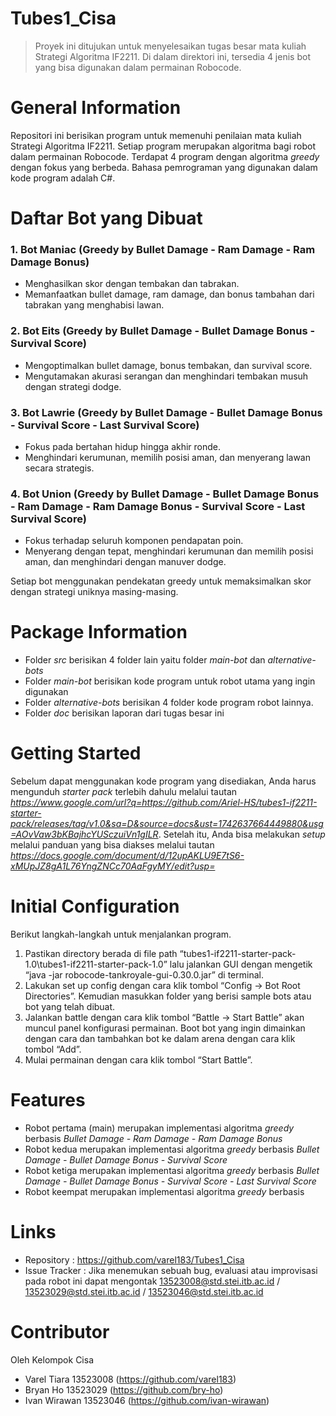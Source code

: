 # Tubes1_Cisa

> Proyek ini ditujukan untuk menyelesaikan tugas besar mata kuliah Strategi Algoritma IF2211. Di dalam direktori ini, tersedia 4 jenis bot yang bisa digunakan dalam permainan Robocode.

# General Information

Repositori ini berisikan program untuk memenuhi penilaian mata kuliah Strategi Algoritma IF2211. Setiap program merupakan algoritma bagi robot dalam permainan Robocode. Terdapat 4 program dengan algoritma _greedy_ dengan fokus yang berbeda. Bahasa pemrograman yang digunakan dalam kode program adalah C#.

# Daftar Bot yang Dibuat

### 1. Bot Maniac (Greedy by Bullet Damage - Ram Damage - Ram Damage Bonus)

- Menghasilkan skor dengan tembakan dan tabrakan.
- Memanfaatkan bullet damage, ram damage, dan bonus tambahan dari tabrakan yang menghabisi lawan.

### 2. Bot Eits (Greedy by Bullet Damage - Bullet Damage Bonus - Survival Score)

- Mengoptimalkan bullet damage, bonus tembakan, dan survival score.
- Mengutamakan akurasi serangan dan menghindari tembakan musuh dengan strategi dodge.

### 3. Bot Lawrie (Greedy by Bullet Damage - Bullet Damage Bonus - Survival Score - Last Survival Score)

- Fokus pada bertahan hidup hingga akhir ronde.
- Menghindari kerumunan, memilih posisi aman, dan menyerang lawan secara strategis.

### 4. Bot Union (Greedy by Bullet Damage - Bullet Damage Bonus - Ram Damage - Ram Damage Bonus - Survival Score - Last Survival Score)

- Fokus terhadap seluruh komponen pendapatan poin.
- Menyerang dengan tepat, menghindari kerumunan dan memilih posisi aman, dan menghindari dengan manuver dodge.

Setiap bot menggunakan pendekatan greedy untuk memaksimalkan skor dengan strategi uniknya masing-masing.

# Package Information

- Folder _src_ berisikan 4 folder lain yaitu folder _main-bot_ dan _alternative-bots_
- Folder _main-bot_ berisikan kode program untuk robot utama yang ingin digunakan
- Folder _alternative-bots_ berisikan 4 folder kode program robot lainnya.
- Folder _doc_ berisikan laporan dari tugas besar ini

# Getting Started

Sebelum dapat menggunakan kode program yang disediakan, Anda harus mengunduh _starter pack_ terlebih dahulu melalui tautan _https://www.google.com/url?q=https://github.com/Ariel-HS/tubes1-if2211-starter-pack/releases/tag/v1.0&sa=D&source=docs&ust=1742637664449880&usg=AOvVaw3bKBajhcYUSczuiVn1gILR_. Setelah itu, Anda bisa melakukan _setup_ melalui panduan yang bisa diakses melalui tautan _https://docs.google.com/document/d/12upAKLU9E7tS6-xMUpJZ8gA1L76YngZNCc70AaFgyMY/edit?usp=_

# Initial Configuration

Berikut langkah-langkah untuk menjalankan program.

1. Pastikan directory berada di file path “tubes1-if2211-starter-pack-1.0\tubes1-if2211-starter-pack-1.0” lalu jalankan GUI dengan mengetik “java -jar robocode-tankroyale-gui-0.30.0.jar” di terminal.
2. Lakukan set up config dengan cara klik tombol “Config -> Bot Root Directories”. Kemudian masukkan folder yang berisi sample bots atau bot yang telah dibuat.
3. Jalankan battle dengan cara klik tombol “Battle -> Start Battle” akan muncul panel konfigurasi permainan. Boot bot yang ingin dimainkan dengan cara dan tambahkan bot ke dalam arena dengan cara klik tombol “Add”.
4. Mulai permainan dengan cara klik tombol “Start Battle”.

# Features

- Robot pertama (main) merupakan implementasi algoritma _greedy_ berbasis _Bullet Damage - Ram Damage - Ram Damage Bonus_
- Robot kedua merupakan implementasi algoritma _greedy_ berbasis _Bullet Damage - Bullet Damage Bonus - Survival Score_
- Robot ketiga merupakan implementasi algoritma _greedy_ berbasis _Bullet Damage - Bullet Damage Bonus - Survival Score - Last Survival Score_
- Robot keempat merupakan implementasi algoritma _greedy_ berbasis

# Links

- Repository : https://github.com/varel183/Tubes1_Cisa
- Issue Tracker :
  Jika menemukan sebuah bug, evaluasi atau improvisasi pada robot ini dapat mengontak 13523008@std.stei.itb.ac.id / 13523029@std.stei.itb.ac.id / 13523046@std.stei.itb.ac.id

# Contributor

Oleh Kelompok Cisa

- Varel Tiara 13523008 (https://github.com/varel183)
- Bryan Ho 13523029 (https://github.com/bry-ho)
- Ivan Wirawan 13523046 (https://github.com/ivan-wirawan)
